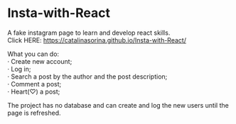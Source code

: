 # Insta-with-React
A fake instagram page to learn and develop react skills.  
Click HERE: https://catalinasorina.github.io/Insta-with-React/  

What you can do:  
‧ Create new account;  
‧ Log in;  
‧ Search a post by the author and the post description;  
‧ Comment a post;  
‧ Heart(♡) a post;  

The project has no database and can create and log the new users until the page is refreshed.
